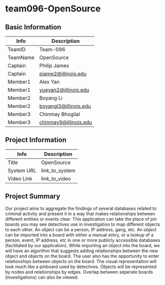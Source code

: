 # team096-OpenSource

## Basic Information

|   Info      |        Description     |
| ----------- | ---------------------- |
| TeamID      |        Team-096        |
| TeamName    |         OpenSource     |
| Captain     |       Philip James     |
| Captain     |  pjame2@illinois.edu  |
| Member1     |        Alex Yan       |
| Member1     |   yueyan2@illinois.edu  |
| Member2     |         Boyang Li         |
| Member2     |  boyangl3@illinois.edu |
| Member3     |     Chinmay Bhogilal     |
| Member3     |    chinmay9@illinois.edu   |

## Project Information

|   Info      |        Description     |
| ----------- | ---------------------- |
|  Title      |       OpenSource       |
| System URL  |      link_to_system    |
| Video Link  |      link_to_video     |

## Project Summary

Our project aims to aggregate the findings of several databases related to criminal activity and present it in a way that makes relationships between different entities or events clear. This application can take the place of pin boards you may see detectives use in investigation to map different objects to each other. An object can be a person, IP address, gang, etc. 
An object can be imported into a board with either a manual entry, or a lookup of a person, event, IP address, etc in one or more publicly accessible databases (facilitated by our application). While importing an object into the board, we will have an algorithm that suggests adding relationships between the new object and objects on the board. The user also has the opportunity to enter relationships between objects on the board. The visual representation will look much like a pinboard used by detectives. Objects will be represented by nodes and relationships by edges. Overlap between seperate boards (investigations) can also be viewed.

